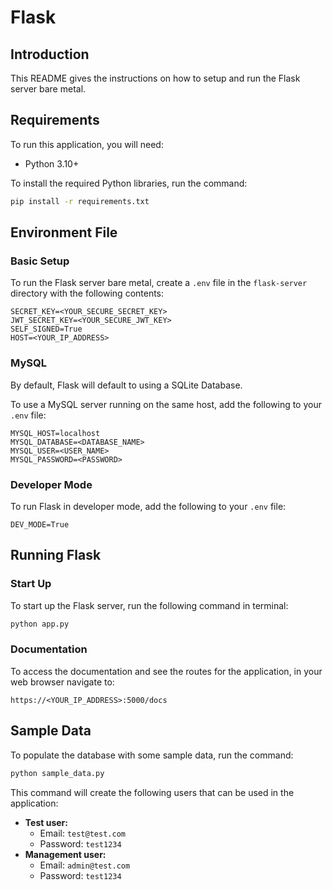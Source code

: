 # Flask
## Introduction
This README gives the instructions on how to setup and run the Flask server bare metal.
## Requirements
To run this application, you will need:
* Python 3.10+

To install the required Python libraries, run the command:
```cmd
pip install -r requirements.txt
```
## Environment File
### Basic Setup
To run the Flask server bare metal, create a `.env` file in the `flask-server` directory with the following contents:
```.env
SECRET_KEY=<YOUR_SECURE_SECRET_KEY>
JWT_SECRET_KEY=<YOUR_SECURE_JWT_KEY>
SELF_SIGNED=True
HOST=<YOUR_IP_ADDRESS>
```
### MySQL
By default, Flask will default to using a SQLite Database.

To use a MySQL server running on the same host, add the following to your `.env` file:
```.env
MYSQL_HOST=localhost
MYSQL_DATABASE=<DATABASE_NAME>
MYSQL_USER=<USER_NAME>
MYSQL_PASSWORD=<PASSWORD>
```
### Developer Mode
To run Flask in developer mode, add the following to your `.env` file:
```.env
DEV_MODE=True
```
## Running Flask
### Start Up
To start up the Flask server, run the following command in terminal:
```cmd
python app.py
```
### Documentation
To access the documentation and see the routes for the application, in your web browser navigate to:
```
https://<YOUR_IP_ADDRESS>:5000/docs
```
## Sample Data
To populate the database with some sample data, run the command:
```cmd
python sample_data.py
```
This command will create the following users that can be used in the application:
* **Test user:**
  * Email: `test@test.com`
  * Password: `test1234`
* **Management user:**
  * Email: `admin@test.com`
  * Password: `test1234`

